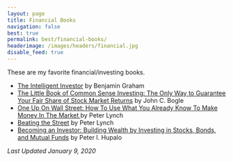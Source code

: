 ```yaml
---
layout: page
title: Financial Books
navigation: false
best: true
permalink: best/financial-books/
headerimage: /images/headers/financial.jpg
disable_feed: true
---
```


These are my favorite financial/investing books.

* [The Intelligent Investor](https://amzn.to/2mDkFzi) by Benjamin Graham
* [The Little Book of Common Sense Investing: The Only Way to Guarantee Your Fair Share of Stock Market Returns](https://amzn.to/2nstOuC) by John C. Bogle
* [One Up On Wall Street: How To Use What You Already Know To Make Money In The Market ](https://amzn.to/2NaGOz0) by Peter Lynch
* [Beating the Street](https://amzn.to/2R07jIG) by Peter Lynch
* [Becoming an Investor: Building Wealth by Investing in Stocks, Bonds, and Mutual Funds](https://amzn.to/2mGyLjg) by Peter I. Hupalo

*Last Updated January 9, 2020*